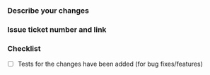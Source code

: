 ### Describe your changes

### Issue ticket number and link

### Checklist
- [ ] Tests for the changes have been added (for bug fixes/features)
